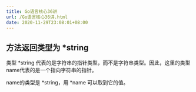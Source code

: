 ```yaml
---
title: Go语言核心36讲
url: /Go语言核心36讲.html
date: 2020-11-29T23:08:01+08:00
---
```


## 方法返回类型为 *string
类型 *string 代表的是字符串的指针类型，而不是字符串类型。因此，这里的类型name代表的是一个指向字符串的指针。

name的类型是 *string，用 *name 可以取到它的值。